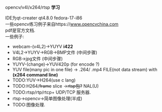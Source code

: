 opencv/v4l/x264/rtsp **学习**  

IDE为qt-creater qt4.8.0 fedora-17-i86  
一些opencv练习例子来自https://www.opencvchina.com  
pdf是官方文档.  
一些例子:
* webcam-(v4L2)->YUYV **i422**
* V4L2->YUYV->RGB->BMP文件 (中间步骤)
* RGB->jpg文件 (中间步骤)
* YUYV-(change)->YUV420p (for encode ?)
* YUV file(many pic in one file) -> .264/ .mp4 FILE(not data stream) with **(x264 command line)**
* TODO:YUV->H264(use c lang)
* TODO:H264/<del>frame</del> slice -><del>rtsp包?</del> NAL(U)
* TODO:rtsp/rtp/rtcp+ UDP/TCP 服务器.
* rtsp->opencv->简单图像处理(半成)
* TODO:图像处理.

